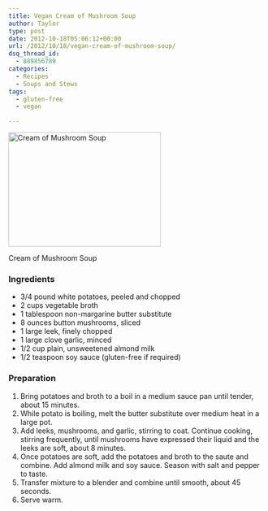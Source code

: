 ```yaml
---
title: Vegan Cream of Mushroom Soup
author: Taylor
type: post
date: 2012-10-18T05:06:12+00:00
url: /2012/10/18/vegan-cream-of-mushroom-soup/
dsq_thread_id:
  - 889856789
categories:
  - Recipes
  - Soups and Stews
tags:
  - gluten-free
  - vegan

---
```

<div id="attachment_1934" style="width: 310px" class="wp-caption alignright">
  <a href="{{% mediaroot %}}uploads/2012/10/PA161619.jpg" rel="lightbox[1912]"><img class="size-medium wp-image-1934" title="Cream of Mushroom Soup " src="{{% mediaroot %}}uploads/2012/10/PA161619-300x225.jpg" alt="Cream of Mushroom Soup" width="300" height="225" srcset="{{% mediaroot %}}uploads/2012/10/PA161619-300x225.jpg 300w, {{% mediaroot %}}uploads/2012/10/PA161619-400x300.jpg 400w, {{% mediaroot %}}uploads/2012/10/PA161619.jpg 800w" sizes="(max-width: 300px) 100vw, 300px" /></a>
  
  <p class="wp-caption-text">
    Cream of Mushroom Soup
  </p>
</div>

### Ingredients

  * 3/4 pound white potatoes, peeled and chopped
  * 2 cups vegetable broth
  * 1 tablespoon non-margarine butter substitute
  * 8 ounces button mushrooms, sliced
  * 1 large leek, finely chopped
  * 1 large clove garlic, minced
  * 1/2 cup plain, unsweetened almond milk
  * 1/2 teaspoon soy sauce (gluten-free if required)

### Preparation

  1. Bring potatoes and broth to a boil in a medium sauce pan until tender, about 15 minutes.
  2. While potato is boiling, melt the butter substitute over medium heat in a large pot.
  3. Add leeks, mushrooms, and garlic, stirring to coat. Continue cooking, stirring frequently, until mushrooms have expressed their liquid and the leeks are soft, about 8 minutes.
  4. Once potatoes are soft, add the potatoes and broth to the saute and combine. Add almond milk and soy sauce. Season with salt and pepper to taste.
  5. Transfer mixture to a blender and combine until smooth, about 45 seconds.
  6. Serve warm.